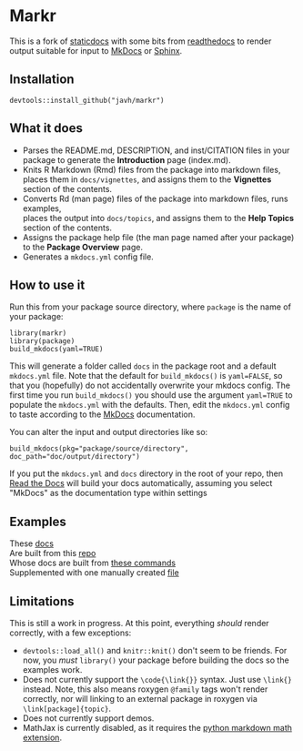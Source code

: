 # Markr

This is a fork of [staticdocs](https://github.com/hadley/staticdocs) with some bits from [readthedocs](https://github.com/sahilseth/readthedocs) to render output suitable for 
input to [MkDocs](http://www.mkdocs.org) or [Sphinx](https://www.sphinx-doc.org).

## Installation

```
devtools::install_github("javh/markr")
```

## What it does

* Parses the README.md, DESCRIPTION, and inst/CITATION files in your package to generate
  the **Introduction** page (index.md).
* Knits R Markdown (Rmd) files from the package into markdown files, places them in
  `docs/vignettes`, and assigns them to the **Vignettes** section of the contents.
* Converts Rd (man page) files of the package into markdown files, runs examples,  
  places the output into `docs/topics`, and assigns them to the **Help Topics** 
  section of the contents.
* Assigns the package  help file (the man page named after your package) to
  the **Package Overview** page.
* Generates a `mkdocs.yml` config file.

## How to use it

Run this from your package source directory, where `package` is the name of your package:

```
library(markr)
library(package)
build_mkdocs(yaml=TRUE)
```

This will generate a folder called `docs` in the package root and a default `mkdocs.yml` file.
Note that the default for `build_mkdocs()` is `yaml=FALSE`, so that you (hopefully) do not 
accidentally overwrite your mkdocs config. The first time you run `build_mkdocs()` you should 
use the argument `yaml=TRUE` to populate the `mkdocs.yml` with the defaults. Then, edit the
`mkdocs.yml` config to taste according to the [MkDocs](http://www.mkdocs.org) documentation.

You can alter the input and output directories like so:

```
build_mkdocs(pkg="package/source/directory", doc_path="doc/output/directory")
```

If you put the `mkdocs.yml` and `docs` directory in the root of your repo, then 
[Read the Docs](http://readthedocs.org) will build your docs automatically, assuming you 
select "MkDocs" as the documentation type within settings

## Examples

These [docs](http://alakazam.readthedocs.org)  
Are built from this [repo](https://bitbucket.org/kleinstein/alakazam)  
Whose docs are built from [these commands](https://bitbucket.org/kleinstein/alakazam/src/tip/inst/markr/build.R)  
Supplemented with one manually created [file](https://bitbucket.org/kleinstein/alakazam/src/tip/docs/install.md)

## Limitations

This is still a work in progress. At this point, everything *should* render correctly, 
with a few exceptions:

* `devtools::load_all()` and `knitr::knit()` don't seem to be friends. For now, you
  *must* `library()` your package before building the docs so the examples work.
* Does not currently support the `\code{\link{}}` syntax.  Just use `\link{}` instead. 
  Note, this also means roxygen `@family` tags won't render correctly, nor will linking to
  an external package in roxygen via `\link[package]{topic}`.
* Does not currently support demos.
* MathJax is currently disabled, as it requires the 
  [python markdown math extension](https://github.com/mitya57/python-markdown-math).
